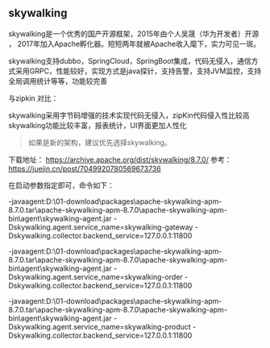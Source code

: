 

## skywalking

skywalking是一个优秀的国产开源框架，2015年由个人吴晟（华为开发者）开源 ， 2017年加入Apache孵化器。短短两年就被Apache收入麾下，实力可见一斑。

skywalking支持dubbo，SpringCloud，SpringBoot集成，代码无侵入，通信方式采用GRPC，性能较好，实现方式是java探针，支持告警，支持JVM监控，支持全局调用统计等等，功能较完善

与zipkin 对比：

skywalking采用字节码增强的技术实现代码无侵入，zipKin代码侵入性比较高
skywalking功能比较丰富，报表统计，UI界面更加人性化

> 如果是新的架构，建议优先选择skywalking。


下载地址： https://archive.apache.org/dist/skywalking/8.7.0/
参考： https://juejin.cn/post/7049920780569673736




在启动参数指定即可，命令如下：

-javaagent:D:\01-download\packages\apache-skywalking-apm-8.7.0.tar\apache-skywalking-apm-8.7.0\apache-skywalking-apm-bin\agent\skywalking-agent.jar
-Dskywalking.agent.service_name=skywalking-gateway
-Dskywalking.collector.backend_service=127.0.0.1:11800


-javaagent:D:\01-download\packages\apache-skywalking-apm-8.7.0.tar\apache-skywalking-apm-8.7.0\apache-skywalking-apm-bin\agent\skywalking-agent.jar
-Dskywalking.agent.service_name=skywalking-order
-Dskywalking.collector.backend_service=127.0.0.1:11800


-javaagent:D:\01-download\packages\apache-skywalking-apm-8.7.0.tar\apache-skywalking-apm-8.7.0\apache-skywalking-apm-bin\agent\skywalking-agent.jar
-Dskywalking.agent.service_name=skywalking-product
-Dskywalking.collector.backend_service=127.0.0.1:11800